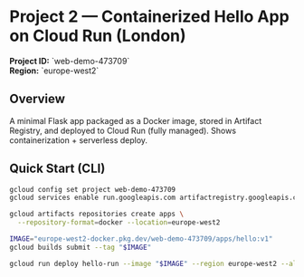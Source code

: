 # Project 2 — Containerized Hello App on Cloud Run (London)

**Project ID:** \`web-demo-473709\`  
**Region:** \`europe-west2\`  

## Overview
A minimal Flask app packaged as a Docker image, stored in Artifact Registry, and deployed to Cloud Run (fully managed). Shows containerization + serverless deploy.

## Quick Start (CLI)
```bash
gcloud config set project web-demo-473709
gcloud services enable run.googleapis.com artifactregistry.googleapis.com cloudbuild.googleapis.com

gcloud artifacts repositories create apps \
  --repository-format=docker --location=europe-west2

IMAGE="europe-west2-docker.pkg.dev/web-demo-473709/apps/hello:v1"
gcloud builds submit --tag "$IMAGE"

gcloud run deploy hello-run --image "$IMAGE" --region europe-west2 --allow-unauthenticated


